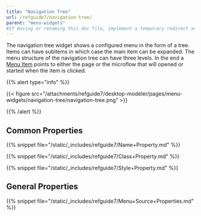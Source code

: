 ```yaml
---
title: "Navigation Tree"
url: /refguide7/navigation-tree/
parent: "menu-widgets"
#If moving or renaming this doc file, implement a temporary redirect and let the respective team know they should update the URL in the product. See Mapping to Products for more details.
---
```



The navigation tree widget shows a configured menu in the form of a tree. Items can have subitems in which case the main item can be expanded. The menu structure of the navigation tree can have three levels. In the end a [Menu Item](/refguide7/menu-item/) points to either the page or the microflow that will opened or started when the item is clicked.

{{% alert type="info" %}}

{{< figure src="/attachments/refguide7/desktop-modeler/pages/menu-widgets/navigation-tree/navigation-tree.png" >}}

{{% /alert %}}

## Common Properties

{{% snippet file="/static/_includes/refguide7/Name+Property.md" %}}

{{% snippet file="/static/_includes/refguide7/Class+Property.md" %}}

{{% snippet file="/static/_includes/refguide7/Style+Property.md" %}}

## General Properties

{{% snippet file="/static/_includes/refguide7/Menu+Source+Properties.md" %}}
